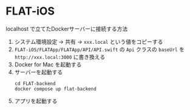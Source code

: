 # FLAT-iOS

localhost で立てたDockerサーバーに接続する方法

1. システム環境設定 -> 共有 -> `xxx.local` という値をコピーする
1. `FLAT-iOS/FLATApp/FLATApp/API/API.swift` の `Api` クラスの `baseUrl` を `http://xxx.local:3000` に書き換える 
1. Docker for Mac を起動する
1. サーバーを起動する
    ```
    cd FLAT-backend
    docker compose up flat-backend
    ```
1. アプリを起動する